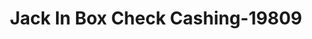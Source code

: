 ---
f_zip-code: 30458
f_state-code: GA
title: Jack In Box Check Cashing-19809
f_phone: 912-764-2509
f_city-only: Statesboro
f_address: 315 Northside Dr E Statesboro
f_location-unique-id: '19809'
slug: jack-in-box-check-cashing-19809
updated-on: '2024-05-30T13:46:58.046Z'
created-on: '2024-05-30T13:36:59.803Z'
published-on: '2024-05-30T13:54:32.469Z'
f_city-state: cms/city/statesboro-ga.md
f_company: cms/company/jack-in-box-check-cashing.md
f_state: cms/state/georgia.md
layout: '[payday-loan].html'
tags: payday-loan
---